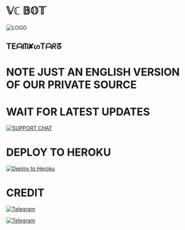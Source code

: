 
#  𝕍ℂ 𝔹𝕆𝕋

![LOGO](https://telegra.ph/file/4530647a573ee5010c62a.jpg)

## TEᗩᗰ✘ᔕTᗩᖇᘔ

# NOTE JUST AN ENGLISH VERSION OF OUR PRIVATE SOURCE 

# WAIT FOR LATEST UPDATES




[![SUPPORT CHAT](https://telegra.ph/file/609a9f674be2121e57f7c.jpg)](https://t.me/STARZ_SUPPORT)


# DEPLOY TO HEROKU 


[![Deploy to Heroku](https://www.herokucdn.com/deploy/button.png)](https://heroku.com/deploy)


# CREDIT

[![Telegram](https://img.shields.io/badge/STARGIRL_XD-1b77FF.svg?style=for-the-badge&logo=telegram)](https://t.me/ITZSTARGIRL)

[![Telegram](https://img.shields.io/badge/ROCKSTAR_XD-1b77FF.svg?style=for-the-badge&logo=telegram)](https://t.me/ROCKSTARXDD)
